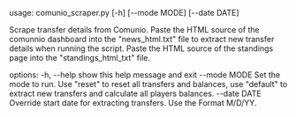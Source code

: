 usage: comunio_scraper.py [-h] [--mode MODE] [--date DATE]

Scrape transfer details from Comunio. Paste the HTML source of the comunnio dashboard into the "news_html.txt" file to extract new transfer details when running the script. Paste the HTML source of the
standings page into the "standings_html_txt" file.

options:
  -h, --help   show this help message and exit
  --mode MODE  Set the mode to run. Use "reset" to reset all transfers and balances, use "default" to extract new transfers and calculate all players balances.
  --date DATE  Override start date for extracting transfers. Use the Format M/D/YY.
